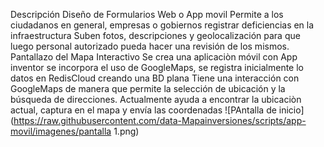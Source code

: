 Descripción
Diseño de Formularios Web o App movil
Permite a los ciudadanos en general, empresas o gobiernos registrar deficiencias en la infraestructura
Suben fotos, descripciones y geolocalización para que luego personal autorizado pueda hacer una revisión de los mismos.
Pantallazo del Mapa Interactivo
Se crea una aplicaciòn móvil con App inventor se incorpora el uso de GoogleMaps, se registra inicialmente lo datos en RedisCloud creando una BD plana
Tiene una interacción con GoogleMaps de manera que permite la selección de ubicación y la búsqueda de direcciones.
Actualmente ayuda a encontrar la ubicaciòn actual, captura en el mapa y envía las coordenadas
<span>![</span><span>PAntalla de inicio</span><span>]</span><span>(</span><span>https://raw.githubusercontent.com/data-Mapainversiones/scripts/app-movil/imagenes/pantalla 1.png</span><span>)</span>
